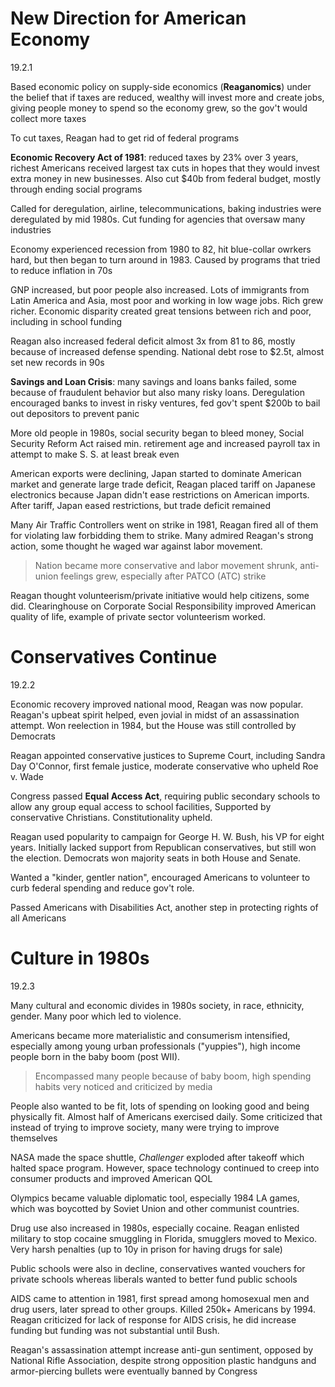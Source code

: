 # New Direction for American Economy
19.2.1

Based economic policy on supply-side economics (**Reaganomics**) under the belief that if taxes are reduced, wealthy will invest more and create jobs, giving people money to spend so the economy grew, so the gov't would collect more taxes

To cut taxes, Reagan had to get rid of federal programs

**Economic Recovery Act of 1981**: reduced taxes by 23% over 3 years, richest Americans received largest tax cuts in hopes that they would invest extra money in new businesses. Also cut $40b from federal budget, mostly through ending social programs

Called for deregulation, airline, telecommunications, baking industries were deregulated by mid 1980s. Cut funding for agencies that oversaw many industries

Economy experienced recession from 1980 to 82, hit blue-collar owrkers hard, but then began to turn around in 1983. Caused by programs that tried to reduce inflation in 70s

GNP increased, but poor people also increased. Lots of immigrants from Latin America and Asia, most poor and working in low wage jobs. Rich grew richer. Economic disparity created great tensions between rich and poor, including in school funding

Reagan also increased federal deficit almost 3x from 81 to 86, mostly because of increased defense spending. National debt rose to $2.5t, almost set new records in 90s

**Savings and Loan Crisis**: many savings and loans banks failed, some because of fraudulent behavior but also many risky loans. Deregulation encouraged banks to invest in risky ventures, fed gov't spent $200b to bail out depositors to prevent panic

More old people in 1980s, social security began to bleed money, Social Security Reform Act raised min. retirement age and increased payroll tax in attempt to make S. S. at least break even

American exports were declining, Japan started to dominate American market and generate large trade deficit, Reagan placed tariff on Japanese electronics because Japan didn't ease restrictions on American imports. After tariff, Japan eased restrictions, but trade deficit remained

Many Air Traffic Controllers went on strike in 1981, Reagan fired all of them for violating law forbidding them to strike. Many admired Reagan's strong action, some thought he waged war against labor movement. 

> Nation became more conservative and labor movement shrunk, anti-union feelings grew, especially after PATCO (ATC) strike

Reagan thought volunteerism/private initiative would help citizens, some did. Clearinghouse on Corporate Social Responsibility improved American quality of life, example of private sector volunteerism worked.

# Conservatives Continue
19.2.2

Economic recovery improved national mood, Reagan was now popular. Reagan's upbeat spirit helped, even jovial in midst of an assassination attempt. Won reelection in 1984, but the House was still controlled by Democrats

Reagan appointed conservative justices to Supreme Court, including Sandra Day O'Connor, first female justice, moderate conservative who upheld Roe v. Wade

Congress passed **Equal Access Act**, requiring public secondary schools to allow any group equal access to school facilities, Supported by conservative Christians. Constitutionality upheld.

Reagan used popularity to campaign for George H. W. Bush, his VP for eight years. Initially lacked support from Republican conservatives, but still won the election. Democrats won majority seats in both House and Senate.

Wanted a "kinder, gentler nation", encouraged Americans to volunteer to curb federal spending and reduce gov't role.

Passed Americans with Disabilities Act, another step in protecting rights of all Americans

# Culture in 1980s
19.2.3

Many cultural and economic divides in 1980s society, in race, ethnicity, gender. Many poor which led to violence.

Americans became more materialistic and consumerism intensified, especially among young urban professionals ("yuppies"), high income people born in the baby boom (post WII). 

> Encompassed many people because of baby boom, high spending habits very noticed and criticized by media

People also wanted to be fit, lots of spending on looking good and being physically fit. Almost half of Americans exercised daily. Some criticized that instead of trying to improve society, many were trying to improve themselves

NASA made the space shuttle, *Challenger* exploded after takeoff which halted space program. However, space technology continued to creep into consumer products and improved American QOL

Olympics became valuable diplomatic tool, especially 1984 LA games, which was boycotted by Soviet Union and other communist countries.

Drug use also increased in 1980s, especially cocaine. Reagan enlisted military to stop cocaine smuggling in Florida, smugglers moved to Mexico. Very harsh penalties (up to 10y in prison for having drugs for sale)

Public schools were also in decline, conservatives wanted vouchers for private schools whereas liberals wanted to better fund public schools

AIDS came to attention in 1981, first spread among homosexual men and drug users, later spread to other groups. Killed 250k+ Americans by 1994. Reagan criticized for lack of response for AIDS crisis, he did increase funding but funding was not substantial until Bush. 

Reagan's assassination attempt increase anti-gun sentiment, opposed by National Rifle Association, despite strong opposition plastic handguns and armor-piercing bullets were eventually banned by Congress



